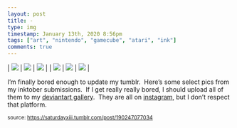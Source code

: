 ```yaml
---
layout: post
title: -
type: img
timestamp: January 13th, 2020 8:56pm
tags: ["art", "nintendo", "gamecube", "atari", "ink"]
comments: true
---
```


| <img src="https://saturdayxiii.github.io/media/190247077034_0.jpg"/> | <img src="https://saturdayxiii.github.io/media/190247077034_1.jpg"/> | <img src="https://saturdayxiii.github.io/media/190247077034_2.jpg"/> |
| <img src="https://saturdayxiii.github.io/media/190247077034_3.jpg"/> | <img src="https://saturdayxiii.github.io/media/190247077034_4.jpg"/> | <img src="https://saturdayxiii.github.io/media/190247077034_5.jpg"/> |

I’m finally bored enough to update my tumblr.  Here’s some select 
pics from my inktober submissions.  If I get really really bored, I 
should upload all of them to my <a href="https://www.deviantart.com/saturdaythe13th" target="_blank">deviantart gallery</a>.  They are all on <a href="https://www.instagram.com/saturdayxiii/" target="_blank">instagram</a>, but I don’t respect that platform.<br/>
 
  
<small>source: https://saturdayxiii.tumblr.com/post/190247077034</small>